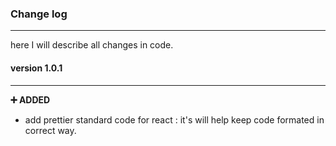 ### Change log

---

here I will describe all changes in code.

#### version 1.0.1

---

**➕ ADDED**

-   add prettier standard code for react : it's will help keep code formated in correct way.
